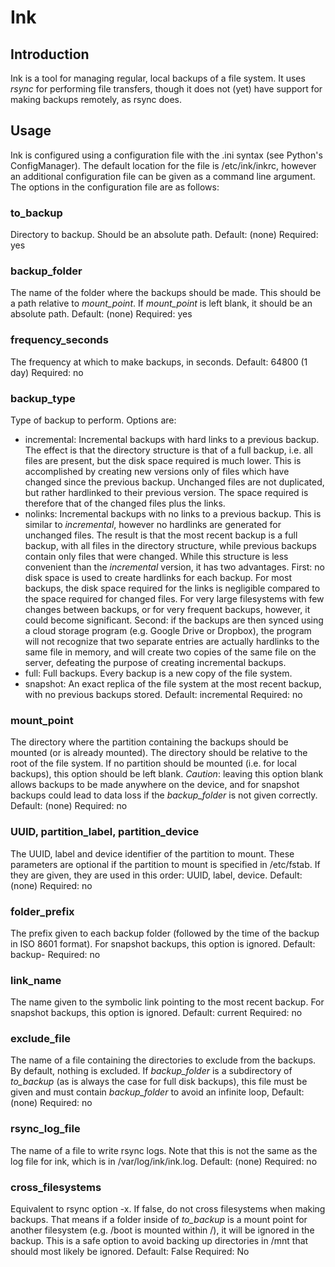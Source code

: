 # Ink
## Introduction
Ink is a tool for managing regular, local backups of a file system.
It uses *rsync* for performing file transfers, though it does not (yet) have support for making backups remotely, as rsync does.

## Usage
Ink is configured using a configuration file with the .ini syntax (see Python's ConfigManager).
The default location for the file is /etc/ink/inkrc, however an additional configuration file can be given as a command line argument.
The options in the configuration file are as follows:

### to\_backup
Directory to backup. Should be an absolute path.
  Default: (none)
  Required: yes

### backup\_folder
The name of the folder where the backups should be made. This should be a path
relative to *mount\_point*. If *mount\_point* is left blank, it should be an
absolute path.
  Default: (none)
  Required: yes

### frequency\_seconds
The frequency at which to make backups, in seconds.
  Default: 64800 (1 day)
  Required: no

### backup\_type
Type of backup to perform. Options are:
- incremental: Incremental backups with hard links to a previous backup. The effect is that the directory structure is that of a full backup, i.e. all files are present, but the disk space required is much lower. This is accomplished by creating new versions only of files which have changed since the previous backup. Unchanged files are not duplicated, but rather hardlinked to their previous version. The space required is therefore that of the changed files plus the links.
- nolinks: Incremental backups with no links to a previous backup. This is similar to *incremental*, however no hardlinks are generated for unchanged files. The result is that the most recent backup is a full backup, with all files in the directory structure, while previous backups contain only files that were changed. While this structure is less convenient than the *incremental* version, it has two advantages. First: no disk space is used to create hardlinks for each backup. For most backups, the disk space required for the links is negligible compared to the space required for changed files. For very large filesystems with few changes between backups, or for very frequent backups, however, it could become significant. Second: if the backups are then synced using a cloud storage program (e.g. Google Drive or Dropbox), the program will not recognize that two separate entries are actually hardlinks to the same file in memory, and will create two copies of the same file on the server, defeating the purpose of creating incremental backups.
- full: Full backups. Every backup is a new copy of the file system.
- snapshot: An exact replica of the file system at the most recent backup, with no previous backups stored.
  Default: incremental
  Required: no

### mount\_point
The directory where the partition containing the backups should be mounted (or
is already mounted). The directory should be relative to the root of the file
system. If no partition should be mounted (i.e. for local backups), this option
should be left blank.
*Caution*: leaving this option blank allows backups to be
made anywhere on the device, and for snapshot backups could lead to data loss
if the *backup\_folder*  is not given correctly.
  Default: (none)
  Required: no

### UUID, partition_label, partition_device
The UUID, label and device identifier of the partition to mount. These
parameters are optional if the partition to mount is specified in /etc/fstab.
If they are given, they are used in this order: UUID, label, device.
  Default: (none)
  Required: no

### folder\_prefix
The prefix given to each backup folder (followed by the time of the backup in
ISO 8601 format). For snapshot backups, this option is ignored.
  Default: backup-
  Required: no

### link\_name
The name given to the symbolic link pointing to the most recent backup. For
snapshot backups, this option is ignored.
  Default: current
  Required: no

### exclude\_file
The name of a file containing the directories to exclude from the backups. By
default, nothing is excluded. If *backup\_folder* is a subdirectory of
*to\_backup* (as is always the case for full disk backups), this file must be
given and must contain *backup\_folder* to avoid an infinite loop,
  Default: (none)
  Required: no

### rsync\_log\_file
The name of a file to write rsync logs. Note that this is not the same as the
log file for ink, which is in /var/log/ink/ink.log.
  Default: (none)
  Required: no

### cross\_filesystems
Equivalent to rsync option -x.
If false, do not cross filesystems when making backups.
That means if a folder inside of *to\_backup* is a mount point for another filesystem (e.g. /boot is mounted within /), it will be ignored in the backup.
This is a safe option to avoid backing up directories in /mnt that should most likely be ignored.
Default: False
Required: No
